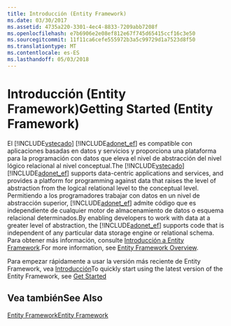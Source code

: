```yaml
---
title: Introducción (Entity Framework)
ms.date: 03/30/2017
ms.assetid: 4735a220-3301-4ec4-8833-7209abb7208f
ms.openlocfilehash: e7b6906e2e08ef812e67f745d65415ccf16c3e50
ms.sourcegitcommit: 11f11ca6cefe555972b3a5c99729d1a7523d8f50
ms.translationtype: MT
ms.contentlocale: es-ES
ms.lasthandoff: 05/03/2018
---
```

# <a name="getting-started-entity-framework"></a><span data-ttu-id="f4a7b-102">Introducción (Entity Framework)</span><span class="sxs-lookup"><span data-stu-id="f4a7b-102">Getting Started (Entity Framework)</span></span>
<span data-ttu-id="f4a7b-103">El [!INCLUDE[vstecado](../../../../../includes/vstecado-md.md)] [!INCLUDE[adonet_ef](../../../../../includes/adonet-ef-md.md)] es compatible con aplicaciones basadas en datos y servicios y proporciona una plataforma para la programación con datos que eleva el nivel de abstracción del nivel lógico relacional al nivel conceptual.</span><span class="sxs-lookup"><span data-stu-id="f4a7b-103">The [!INCLUDE[vstecado](../../../../../includes/vstecado-md.md)] [!INCLUDE[adonet_ef](../../../../../includes/adonet-ef-md.md)] supports data-centric applications and services, and provides a platform for programming against data that raises the level of abstraction from the logical relational level to the conceptual level.</span></span> <span data-ttu-id="f4a7b-104">Permitiendo a los programadores trabajar con datos en un nivel de abstracción superior, [!INCLUDE[adonet_ef](../../../../../includes/adonet-ef-md.md)] admite código que es independiente de cualquier motor de almacenamiento de datos o esquema relacional determinados.</span><span class="sxs-lookup"><span data-stu-id="f4a7b-104">By enabling developers to work with data at a greater level of abstraction, the [!INCLUDE[adonet_ef](../../../../../includes/adonet-ef-md.md)] supports code that is independent of any particular data storage engine or relational schema.</span></span> <span data-ttu-id="f4a7b-105">Para obtener más información, consulte [Introducción a Entity Framework](../../../../../docs/framework/data/adonet/ef/overview.md).</span><span class="sxs-lookup"><span data-stu-id="f4a7b-105">For more information, see [Entity Framework Overview](../../../../../docs/framework/data/adonet/ef/overview.md).</span></span>  
  
 <span data-ttu-id="f4a7b-106">Para empezar rápidamente a usar la versión más reciente de Entity Framework, vea [Introducción](http://go.microsoft.com/fwlink/?LinkId=235280)</span><span class="sxs-lookup"><span data-stu-id="f4a7b-106">To quickly start using the latest version of the Entity Framework, see [Get Started](http://go.microsoft.com/fwlink/?LinkId=235280)</span></span>  
  
## <a name="see-also"></a><span data-ttu-id="f4a7b-107">Vea también</span><span class="sxs-lookup"><span data-stu-id="f4a7b-107">See Also</span></span>  
 [<span data-ttu-id="f4a7b-108">Entity Framework</span><span class="sxs-lookup"><span data-stu-id="f4a7b-108">Entity Framework</span></span>](http://go.microsoft.com/fwlink/?LinkID=234900&clcid=0x409)
